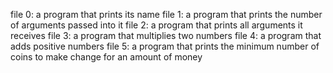 file 0: a program that prints its name
file 1: a program that prints the number of arguments passed into it
file 2: a program that prints all arguments it receives
file 3: a program that multiplies two numbers
file 4: a program that adds positive numbers
file 5: a program that prints the minimum number of coins to make change for an amount of money
